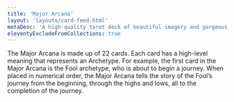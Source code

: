 ```yaml
---
title: 'Major Arcana'
layout: 'layouts/card-feed.html'
metaDesc: 'A high-quality tarot deck of beautiful imagery and gorgeous colour to help you connect with the meanings behind tarot.'
eleventyExcludeFromCollections: true
---
```


The Major Arcana is made up of 22 cards. Each card has a high-level meaning that represents an Archetype. For example, the first card in the Major Arcana is the Fool archetype, who is about to begin a journey. When placed in numerical order, the Major Arcana tells the story of the Fool’s journey from the beginning, through the highs and lows, all to the completion of the journey.